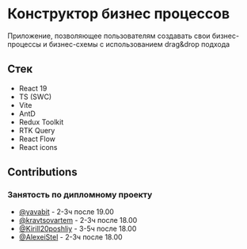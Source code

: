 # Конструктор бизнес процессов

Приложение, позволяющее пользователям создавать свои бизнес-процессы и бизнес-схемы с использованием drag&drop подхода

## Стек

- React 19
- TS (SWC)
- Vite
- AntD
- Redux Toolkit
- RTK Query
- React Flow
- React icons

## Contributions

### Занятость по дипломному проекту

- [@yavabit](https://github.com/yavabit) - 2-3ч после 19.00
- [@kravtsovartem](https://github.com/kravtsovartem) - 2-3ч после 18.00
- [@Kirill20poshliy](https://github.com/Kirill20poshliy) - 3-5ч после 18.00
- [@AlexeiStel](https://github.com/AlexeiStel) - 2-3ч после 18.00
